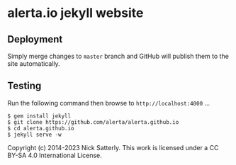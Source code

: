 alerta.io jekyll website
========================

Deployment
----------

Simply merge changes to `master` branch and GitHub will publish them to the site automatically.

Testing
-------

Run the following command then browse to `http://localhost:4000` ...

    $ gem install jekyll
    $ git clone https://github.com/alerta/alerta.github.io
    $ cd alerta.github.io
    $ jekyll serve -w


Copyright (c) 2014-2023 Nick Satterly. This work is licensed under a CC BY-SA 4.0 International License.

